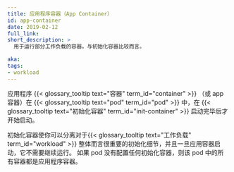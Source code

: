 ```yaml
---
title: 应用程序容器（App Container）
id: app-container
date: 2019-02-12
full_link:
short_description: >
  用于运行部分工作负载的容器。与初始化容器比较而言。

aka:
tags:
- workload
---
```


<!--
---
title: App Container
id: app-container
date: 2019-02-12
full_link:
short_description: >
  A container used to run part of a workload. Compare with init container.

aka:
tags:
- workload
---
-->

<!--
 Application containers (or app containers) are the {{< glossary_tooltip text="containers" term_id="container" >}} in a {{< glossary_tooltip text="pod" term_id="pod" >}} that are started after any {{< glossary_tooltip text="init containers" term_id="init-container" >}} have completed.
-->
  应用程序 {{< glossary_tooltip text="容器" term_id="container" >}} （或 app 容器）在 {{< glossary_tooltip text="pod" term_id="pod" >}} 中，在 {{< glossary_tooltip text="初始化容器" term_id="init-container" >}} 启动完毕后才开始启动。



<!--more-->

<!--
An init container lets you separate initialization details that are important for the overall 
{{< glossary_tooltip text="workload" term_id="workload" >}}, and that don't need to keep running
once the application container has started.
If a pod doesn't have any init containers configured, all the containers in that pod are app containers.
-->

初始化容器使你可以分离对于{{< glossary_tooltip text="工作负载" term_id="workload" >}}
整体而言很重要的初始化细节，并且一旦应用容器启动，它不需要继续运行。
如果 pod 没有配置任何初始化容器，则该 pod 中的所有容器都是应用程序容器。